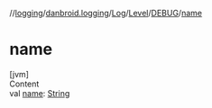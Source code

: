 //[logging](../../../../../index.md)/[danbroid.logging](../../../index.md)/[Log](../../index.md)/[Level](../index.md)/[DEBUG](index.md)/[name](name.md)



# name  
[jvm]  
Content  
val [name](name.md): [String](https://kotlinlang.org/api/latest/jvm/stdlib/kotlin/-string/index.html)  



